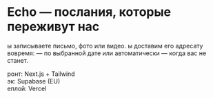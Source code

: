 ﻿# Echo — послания, которые переживут нас

ы записываете письмо, фото или видео. ы доставим его адресату вовремя:
— по выбранной дате или автоматически — когда вас не станет.

ронт: Next.js + Tailwind  
эк: Supabase (EU)  
еплой: Vercel
